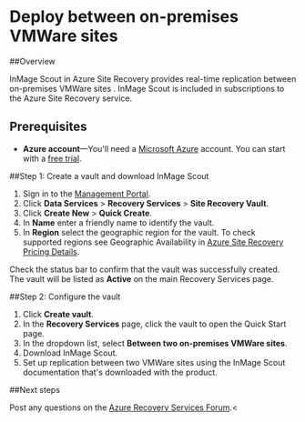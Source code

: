 <properties 
	pageTitle="Deploy between on-premises VMWare Sites" 
	description="InMage Scout in Azure Site Recovery handles the replication, failover and recovery between on-premises VMWare sites." 
	services="site-recovery" 
	documentationCenter="" 
	authors="rayne-wiselman" 
	manager="jwhit" 
	editor=""/>

<tags 
	ms.service="site-recovery" 
	ms.workload="backup-recovery" 
	ms.tgt_pltfrm="na" 
	ms.devlang="na" 
	ms.topic="article" 
	ms.date="05/29/2015" 
	ms.author="raynew"/>


# Deploy between on-premises VMWare sites


##Overview

InMage Scout in Azure Site Recovery provides real-time replication between on-premises VMWare sites . InMage Scout is included in subscriptions to the Azure Site Recovery service.


## Prerequisites

- **Azure account**—You'll need a [Microsoft Azure](http://azure.microsoft.com/) account. You can start with a [free trial](pricing/free-trial/).


##Step 1: Create a vault and download InMage Scout

1. Sign in to the [Management Portal](https://portal.azure.com).
2. Click **Data Services** > **Recovery Services** > **Site Recovery Vault**.
3. Click **Create New** > **Quick Create**.
4. In **Name** enter a friendly name to identify the vault.
5. In **Region** select the geographic region for the vault. To check supported regions see Geographic Availability in [Azure Site Recovery Pricing Details](pricing/details/site-recovery/).

<P>Check the status bar to confirm that the vault was successfully created. The vault will be listed as <b>Active</b> on the main Recovery Services page.</P>

##Step 2: Configure the vault

1. Click **Create vault**.
2. In the **Recovery Services** page, click the vault to open the Quick Start page.
3. In the dropdown list, select **Between two on-premises VMWare sites**.
4. Download InMage Scout.
5. Set up replication between two VMWare sites using the InMage Scout documentation that's downloaded with the product.


##Next steps

Post any questions on the [Azure Recovery Services Forum](https://social.msdn.microsoft.com/forums/azure/home?forum=hypervrecovmgr).< 